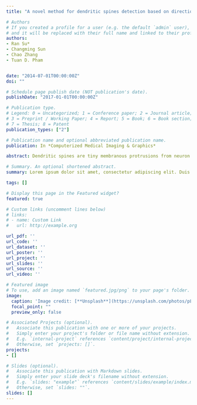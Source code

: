 ```yaml
---
title: "A novel method for dendritic spines detection based on directional morphological filter and shortest path"

# Authors
# If you created a profile for a user (e.g. the default `admin` user), write the username (folder name) here 
# and it will be replaced with their full name and linked to their profile.
authors:
- Ran Su*
- Changming Sun
- Chao Zhang
- Tuan D. Pham


date: "2014-07-01T00:00:00Z"
doi: ""

# Schedule page publish date (NOT publication's date).
publishDate: "2017-01-01T00:00:00Z"

# Publication type.
# Legend: 0 = Uncategorized; 1 = Conference paper; 2 = Journal article;
# 3 = Preprint / Working Paper; 4 = Report; 5 = Book; 6 = Book section;
# 7 = Thesis; 8 = Patent
publication_types: ["2"]

# Publication name and optional abbreviated publication name.
publication: In *Computerized Medical Imaging & Graphics*

abstract: Dendritic spines are tiny membranous protrusions from neuron’s dendrites. They play a very important role in the nervous system. A number of mental diseases such as Alzheimer’s disease and mental retardation are revealed to have close relations with spine morphologies or spine number changes. Spines have various shapes, and spine images are often not of good quality; hence it is very challenging to detect spines in neuron images. This paper presents a novel pipeline to detect dendritic spines in 2D maximum intensity projection (MIP) images and a new dendrite backbone extraction method is developed in the pipeline. The strategy for the backbone extraction approach is that it iteratively refines the extraction result based on directional morphological filtering and improved Hessian filtering until a satisfactory extraction result is obtained. A shortest path method is applied along a backbone to extract the boundary ofthe dendrites. Spines are then segmented from the dendrites outside the extracted boundary. Touching spines will be split using a marker-controlled watershed algorithm. We present the results of our algorithm on real images and compare our algorithm with two other spine detection methods. The results show that the proposed approach can detect dendrites and spines more accurately. Measurements and classification of spines are also made in this paper.

# Summary. An optional shortened abstract.
summary: Lorem ipsum dolor sit amet, consectetur adipiscing elit. Duis posuere tellus ac convallis placerat. Proin tincidunt magna sed ex sollicitudin condimentum.

tags: []

# Display this page in the Featured widget?
featured: true

# Custom links (uncomment lines below)
# links:
# - name: Custom Link
#   url: http://example.org

url_pdf: ''
url_code: ''
url_dataset: ''
url_poster: ''
url_project: ''
url_slides: ''
url_source: ''
url_video: ''

# Featured image
# To use, add an image named `featured.jpg/png` to your page's folder. 
image:
  caption: 'Image credit: [**Unsplash**](https://unsplash.com/photos/pLCdAaMFLTE)'
  focal_point: ""
  preview_only: false

# Associated Projects (optional).
#   Associate this publication with one or more of your projects.
#   Simply enter your project's folder or file name without extension.
#   E.g. `internal-project` references `content/project/internal-project/index.md`.
#   Otherwise, set `projects: []`.
projects:
- []

# Slides (optional).
#   Associate this publication with Markdown slides.
#   Simply enter your slide deck's filename without extension.
#   E.g. `slides: "example"` references `content/slides/example/index.md`.
#   Otherwise, set `slides: ""`.
slides: []
---
```


